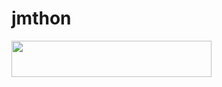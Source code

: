 # jmthon

<p align="left"><a href="https://heroku.com/deploy?template=https://github.com/Icriis3909/musi"> <img src="https://img.shields.io/badge/Deploy%20To%20Heroku-purple?style=for-the-badge&logo=heroku" width="320" height="58.45"/></a></p>
